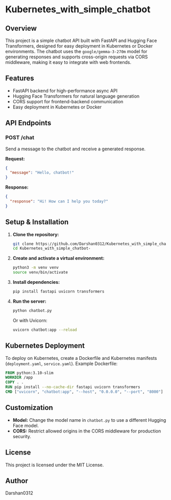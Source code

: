 # Kubernetes_with_simple_chatbot

## Overview

This project is a simple chatbot API built with FastAPI and Hugging Face Transformers, designed for easy deployment in Kubernetes or Docker environments. The chatbot uses the `google/gemma-3-270m` model for generating responses and supports cross-origin requests via CORS middleware, making it easy to integrate with web frontends.

## Features

- FastAPI backend for high-performance async API
- Hugging Face Transformers for natural language generation
- CORS support for frontend-backend communication
- Easy deployment in Kubernetes or Docker

## API Endpoints

### POST /chat

Send a message to the chatbot and receive a generated response.

**Request:**
```json
{
  "message": "Hello, chatbot!"
}
```

**Response:**
```json
{
  "response": "Hi! How can I help you today?"
}
```

## Setup & Installation

1. **Clone the repository:**
   ```bash
   git clone https://github.com/Darshan0312/Kubernetes_with_simple_chatbot-.git
   cd Kubernetes_with_simple_chatbot-
   ```

2. **Create and activate a virtual environment:**
   ```bash
   python3 -m venv venv
   source venv/bin/activate
   ```

3. **Install dependencies:**
   ```bash
   pip install fastapi uvicorn transformers
   ```

4. **Run the server:**
   ```bash
   python chatbot.py
   ```
   Or with Uvicorn:
   ```bash
   uvicorn chatbot:app --reload
   ```

## Kubernetes Deployment

To deploy on Kubernetes, create a Dockerfile and Kubernetes manifests (`deployment.yaml`, `service.yaml`). Example Dockerfile:

```Dockerfile
FROM python:3.10-slim
WORKDIR /app
COPY . .
RUN pip install --no-cache-dir fastapi uvicorn transformers
CMD ["uvicorn", "chatbot:app", "--host", "0.0.0.0", "--port", "8000"]
```

## Customization

- **Model:** Change the model name in `chatbot.py` to use a different Hugging Face model.
- **CORS:** Restrict allowed origins in the CORS middleware for production security.

## License

This project is licensed under the MIT License.

## Author

Darshan0312


